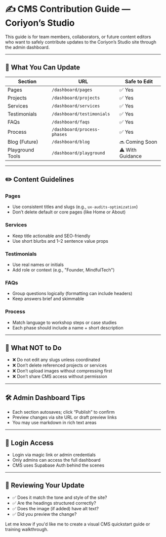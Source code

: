 # ✍️ CMS Contribution Guide — Coriyon’s Studio

This guide is for team members, collaborators, or future content editors who want to safely contribute updates to the Coriyon’s Studio site through the admin dashboard.

---

## 🎯 What You Can Update

| Section | URL | Safe to Edit |
|--------|-----|--------------|
| Pages | `/dashboard/pages` | ✅ Yes |
| Projects | `/dashboard/projects` | ✅ Yes |
| Services | `/dashboard/services` | ✅ Yes |
| Testimonials | `/dashboard/testimonials` | ✅ Yes |
| FAQs | `/dashboard/faqs` | ✅ Yes |
| Process | `/dashboard/process-phases` | ✅ Yes |
| Blog (Future) | `/dashboard/blog` | 🔜 Coming Soon |
| Playground Tools | `/dashboard/playground` | ⚠️ With Guidance |

---

## ✏️ Content Guidelines

### Pages
- Use consistent titles and slugs (e.g., `ux-audits-optimization`)
- Don’t delete default or core pages (like Home or About)

### Services
- Keep title actionable and SEO-friendly
- Use short blurbs and 1–2 sentence value props

### Testimonials
- Use real names or initials
- Add role or context (e.g., "Founder, MindfulTech")

### FAQs
- Group questions logically (formatting can include headers)
- Keep answers brief and skimmable

### Process
- Match language to workshop steps or case studies
- Each phase should include a name + short description

---

## 🛑 What NOT to Do

- ❌ Do not edit any slugs unless coordinated
- ❌ Don’t delete referenced projects or services
- ❌ Don’t upload images without compressing first
- ❌ Don’t share CMS access without permission

---

## 🛠 Admin Dashboard Tips

- Each section autosaves; click “Publish” to confirm
- Preview changes via site URL or draft preview links
- You may use markdown in rich text areas

---

## 🔐 Login Access

- Login via magic link or admin credentials
- Only admins can access the full dashboard
- CMS uses Supabase Auth behind the scenes

---

## 🧪 Reviewing Your Update

- ✅ Does it match the tone and style of the site?
- ✅ Are the headings structured correctly?
- ✅ Does the image (if added) have alt text?
- ✅ Did you preview the change?

Let me know if you'd like me to create a visual CMS quickstart guide or training walkthrough.